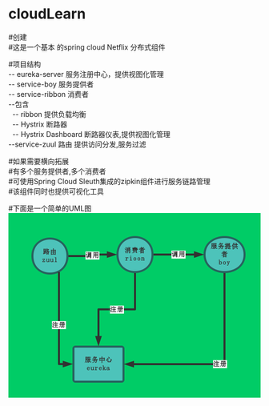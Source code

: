 # cloudLearn
#创建   </br>
#这是一个基本 的spring cloud Netflix 分布式组件   </br>

#项目结构   </br>
    -- eureka-server 服务注册中心，提供视图化管理   </br>
    -- service-boy 服务提供者   </br>
    -- service-ribbon 消费者   </br>
        --包含   </br>
               &nbsp; -- ribbon 提供负载均衡   </br>
               &nbsp; -- Hystrix 断路器   </br>
               &nbsp; -- Hystrix Dashboard 断路器仪表,提供视图化管理   </br>
    --service-zuul 路由 提供访问分发,服务过滤   </br>

#如果需要横向拓展   </br>
#有多个服务提供者,多个消费者   </br>
#可使用Spring Cloud Sleuth集成的zipkin组件进行服务链路管理   </br>
#该组件同时也提供可视化工具   </br>

#下面是一个简单的UML图   </br>
![image](https://github.com/excuseLinke/cloudLearn/blob/master/tt.png)
